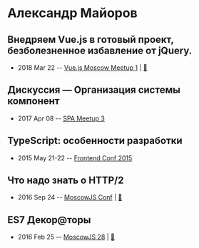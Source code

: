 # Александр Майоров

## Внедряем Vue.js в готовый проект, безболезненное избавление от jQuery.
- 2018 Mar 22 -- [Vue.js Moscow Meetup 1](https://youtu.be/h9NQs0SEVoA?t=40m11s)  | [:notebook:](https://speakerdeck.com/vuejsmoscow/vniedriaiem-vue-dot-js-v-ghotovyi-proiekt-biezboliezniennoie-izbavlieniie-ot-jquery-alieksandr-maiorov-vue-dot-js-moscow-meetup)  
## Дискуссия — Организация системы компонент
- 2017 Apr 08 -- [SPA Meetup 3](https://www.youtube.com/watch?v=h23HbKaUbaU)    
## TypeScript: особенности разработки
- 2015 May 21-22 -- [Frontend Conf 2015](https://www.youtube.com/watch?v=QVBHIK8fZ_o)    
## Что надо знать о HTTP&#x2F;2
- 2016 Sep 24 -- [MoscowJS Conf](https://www.youtube.com/watch?v=4yyhqMh9FcY)  | [:notebook:](http://www.slideshare.net/BadooDev/http2-67061869)  
## ES7 Декор@торы
- 2016 Feb 25 -- [MoscowJS 28](https://it.mail.ru/video/465/)  | [:notebook:](http://moscowjs.majorov.su/)  
